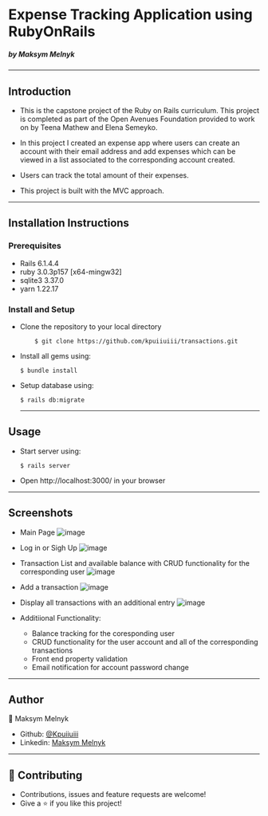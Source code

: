 # Expense Tracking Application using RubyOnRails 
##### by Maksym Melnyk   
---
## Introduction
- This is the capstone project of the Ruby on Rails curriculum. This  project is completed as part of the Open Avenues Foundation provided to work on by Teena Mathew and Elena Semeyko.

- In this project I created an expense app where users can create an account with their email address and add expenses which can be viewed in a list associated to the corresponding account created.

- Users can track the total amount of their expenses.

- This project is built with the MVC approach.
---

## Installation Instructions

### Prerequisites
- Rails 6.1.4.4
- ruby 3.0.3p157 [x64-mingw32]
- sqlite3 3.37.0 
- yarn 1.22.17

### Install and Setup
- Clone the repository to your local directory
    ```
        $ git clone https://github.com/kpuiiuiii/transactions.git
    ```
- Install all gems using:
    ```
    $ bundle install
    ```
- Setup database using:
    ```
    $ rails db:migrate
    ```
    ---
## Usage
- Start server using:
    ```
    $ rails server
    ```
- Open http://localhost:3000/ in your browser
---
## Screenshots
- Main Page
    ![image](https://user-images.githubusercontent.com/43916250/148008675-bf2a7d72-b551-4ed6-a741-be825bf2cce3.png)  

- Log in or Sigh Up 
    ![image](https://user-images.githubusercontent.com/43916250/148008733-2f11a4dd-7dd2-4cd0-ace1-7bf76b04f1e7.png)  

- Transaction List and available balance with CRUD functionality for the corresponding user
    ![image](https://user-images.githubusercontent.com/43916250/148008832-10839de5-0060-4fff-a88a-178423c9ced7.png)  

- Add a transaction
    ![image](https://user-images.githubusercontent.com/43916250/148008917-6da7805e-add1-4d18-b653-bede69c0ac80.png)  

- Display all transactions with an additional entry
    ![image](https://user-images.githubusercontent.com/43916250/148009367-deb23fce-800b-40fe-898a-50360091e933.png)

- Additiional Functionality:
    - Balance tracking for the coresponding user
    - CRUD functionality for the user account and all of the corresponding transactions
    - Front end property validation
    - Email notification for account password change
--- 
## Author
👤 Maksym Melnyk
- Github: [@Kpuiiuiii](https://github.com/kpuiiuiii)
- Linkedin: [Maksym Melnyk](https://www.linkedin.com/in/maksymmelnyk/)
---
## 🤝 Contributing
- Contributions, issues and feature requests are welcome!
- Give a ⭐️ if you like this project!
